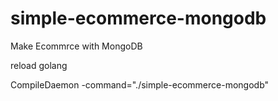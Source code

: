 # simple-ecommerce-mongodb
Make Ecommrce with MongoDB 

reload golang

CompileDaemon -command="./simple-ecommerce-mongodb"